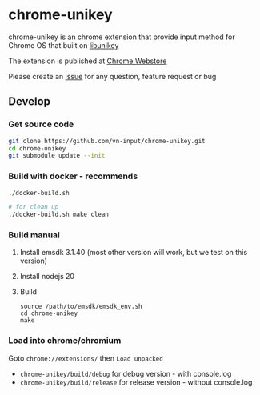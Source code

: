 # chrome-unikey
chrome-unikey is an chrome extension that provide input method for Chrome OS that built on [libunikey](https://github.com/vn-input/libunikey)

The extension is published at [Chrome Webstore](https://chrome.google.com/webstore/detail/unikey-ime-ti%E1%BA%BFng-vi%E1%BB%87t-bet/onehcjejplajliiggjeimjkdfegpoiko/)

Please create an [issue](https://github.com/vn-input/chrome-unikey/issues) for any question, feature request or bug

## Develop

### Get source code

```bash
git clone https://github.com/vn-input/chrome-unikey.git
cd chrome-unikey
git submodule update --init
```

### Build with docker - recommends

```bash
./docker-build.sh

# for clean up
./docker-build.sh make clean
```

### Build manual

1. Install emsdk 3.1.40 (most other version will work, but we test on this version)

2. Install nodejs 20

3. Build

    ```
    source /path/to/emsdk/emsdk_env.sh
    cd chrome-unikey
    make
    ```

### Load into chrome/chromium

Goto `chrome://extensions/` then `Load unpacked`

- `chrome-unikey/build/debug` for debug version - with console.log
- `chrome-unikey/build/release` for release version - without console.log

